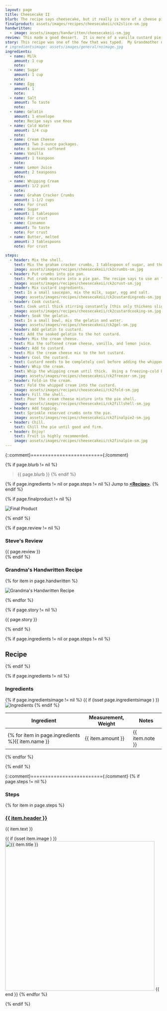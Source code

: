 ```yaml
---
layout: page
title: Cheesecake II
blurb: The recipe says cheesecake, but it really is more of a cheese pie based on a vanilla custard. 
finalproduct: assets/images/recipes/cheesecakeii/ck2slice-sm.jpg
handwritten: 
  - image: assets/images/handwritten/cheesecakeii-sm.jpg
review: This made a good dessert.  It is more of a vanilla custard pie than a cheesecake.  The texture is very light.  The cream cheese flavor is minimal.  It needs to be served with fresh (unsweetened) fruit to cut the sweetness and to add some flavor to the vanilla custard.
story: This recipe was one of the few that was typed.  My Grandmother never used a typewriter with her recipes, so this was probably given to her by a friend. 
# ingredientsimage: assets/images/general/noimage.jpg
ingredients:
  - name: Milk
    amount: 1 cup
    note: 
  - name: Sugar 
    amount: 1 cup
    note: 
  - name: Egg
    amount: 1
    note: 
  - name: Salt
    amount: To taste
    note: 
  - name: Gelatin
    amount: 1 envelope
    note: Recipe says use Knox
  - name: Cold Water
    amount: 1/4 cup
    note: 
  - name: Cream Cheese
    amount: Two 3-ounce packages.
    note: 6 ounces softened
  - name: Vanilla
    amount: 1 teaspoon
    note: 
  - name: Lemon Juice
    amount: 2 teaspoons
    note: 
  - name: Whipping Cream
    amount: 1/2 pint
    note: 
  - name: Graham Cracker Crumbs
    amount: 1-1/2 cups
    note: For crust
  - name: Sugar
    amount: 1 tablespoon
    note: For crust
  - name: Cinnamon
    amount: To taste
    note: For crust
  - name: Butter, melted
    amount: 3 tablespoons
    note: For crust
    
steps:
  - header: Mix the shell. 
    text: Mix the graham cracker crumbs, 1 tablespoon of sugar, and the cinnamon (I used 1/2 teaspoon).
    image: assets/images/recipes/cheesecakeii/ck2crumbs-sm.jpg
  - header: Put crumbs into pie pan.
    text: Put crumb mixture into a pie pan. The recipe says to use an "8 inch pan".  I used a 9 inch pie pan.  The recipe also says to save half of the crumbs to use as a topping.  I only saved one quarter and still had too much. Chill the shell.
    image: assets/images/recipes/cheesecakeii/ck2crust-sm.jpg
  - header: Mix custard ingredients.
    text: In a small saucepan, mix the milk, sugar, egg and salt.
    image: assets/images/recipes/cheesecakeii/ck2custardingreds-sm.jpg
  - header: Cook custard.
    text: Cook until thick stirring constantly [this only thickens slightly].
    image: assets/images/recipes/cheesecakeii/ck2custardcooking-sm.jpg
  - header: Soak the gelatin.
    text: In a small bowl, mix the gelatin and water.
    image: assets/images/recipes/cheesecakeii/ck2gel-sm.jpg
  - header: Add gelatin to custard.
    text: Add the soaked gelatin to the hot custard.
  - header: Mix the cream cheese. 
    text: Mix the softened cream cheese, vanilla, and lemon juice.
  - header: Add to custard. 
    text: Mix the cream cheese mix to the hot custard.
  - header: Cool the custard.
    text: Custard needs to be completely cool before adding the whipped cream. 
  - header: Whip the cream.
    text: Whip the whipping cream until thick.  Using a freezing-cold bowl helps.
    image: assets/images/recipes/cheesecakeii/ck2freezer-sm.jpg
  - header: Fold-in the cream.
    text: Fold the whipped cream into the custard.
    image: assets/images/recipes/cheesecakeii/ck2fold-sm.jpg
  - header: Fill the shell.
    text: Pour the cream cheese mixture into the pie shell.
    image: assets/images/recipes/cheesecakeii/ck2fillshell-sm.jpg
  - header: Add topping.
    text: Sprinkle reserved crumbs onto the pie.
    image: assets/images/recipes/cheesecakeii/ck2finalpie2-sm.jpg
  - header: Chill.
    text: Chill the pie until good and firm.  
  - header: Enjoy!
    text: Fruit is highly recommended.
    image: assets/images/recipes/cheesecakeii/ck2finalpie-sm.jpg
---
```


{::comment}========================={:/comment}

{% if page.blurb != nil %}
> {{ page.blurb }}
{% endif %}

{% if page.ingredients != nil or page.steps != nil %}
Jump to **[\<Recipe\>](#recipe)**.
{% endif %}

<!--- ~~~~~~~~~~~~~~~~~~~~~~~~~~~~~~~~~~~~ --->

<!--- 
page.finalproduct is {% if page.finalproduct == blank %}blank{% else %}"{{ page.finalproduct }}"{% endif %}

page.finalproduct is {% if page.finalproduct == "" %}empty string{% else %}"{{ page.finalproduct }}"{% endif %}

page.finalproduct is {% if page.finalproduct == nil %}nil{% else %}"{{ page.finalproduct }}"{% endif %}
--->

<!--- {{ if (isset page.finalproduct ) }}  --->
{% if page.finalproduct != nil %}

<img alt="Final Product" src="https://illinifanboy.github.io/{{ page.finalproduct }}">

{% endif %}

<!--- ~~~~~~~~~~~~~~~~~~~~~~~~~~~~~~~~~~~~ --->

{% if page.review != nil %}
### Steve's Review  
{{ page.review }}    
{% endif %}

<!--- ~~~~~~~~~~~~~~~~~~~~~~~~~~~~~~~~~~~~ --->

### Grandma's Handwritten Recipe

{% for item in page.handwritten %}

<img alt="Grandma's Handwritten Recipe" src="https://illinifanboy.github.io/{{ item.image }}">

{% endfor %}

{% if page.story != nil %}

{{ page.story }}

{% endif %}

<!--- ~~~~~~~~~~~~~~~~~~~~~~~~~~~~~~~~~~~~ --->

{% if page.ingredients != nil or page.steps != nil %}
## Recipe
{% endif %}

{% if page.ingredients != nil %}
### Ingredients

{% if page.ingredientsimage != nil %}
{{ if (isset page.ingredientsimage ) }}
<img alt="Ingredients" src="https://illinifanboy.github.io/{{ page.ingredientsimage }}">
{% endif %}

Ingredient | Measurement, Weight | Notes
---|---|----
{% for item in page.ingredients %}{{ item.name }} | {{ item.amount }} | {{ item.note }}
{% endfor %}

{% endif %}

{::comment}========================={:/comment}
{% if page.steps != nil %}
### Steps

{% for item in page.steps %}

### <ins>{{ item.header }}</ins> 

{{ item.text }}

{{ if (isset item.image ) }}
<img width="480" alt="{{ item.title }}" src="https://illinifanboy.github.io/{{ item.image }}">
{{ end }}
{% endfor %}

{% endif %}

